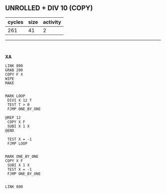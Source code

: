 ## UNROLLED + DIV 10 (COPY)

| cycles | size | activity |
| ------ | ---- | -------- |
| 261 | 41 | 2 |
<hr>
<br>

**XA**

```
LINK 800
GRAB 200
COPY F X
WIPE
MAKE


MARK LOOP
 DIVI X 12 T
 TEST T > 0
 FJMP ONE_BY_ONE

@REP 12
 COPY X F
 SUBI X 1 X
@END

 TEST X = -1
 FJMP LOOP


MARK ONE_BY_ONE
COPY X F
 SUBI X 1 X
 TEST X = -1
 FJMP ONE_BY_ONE


LINK 800
```
